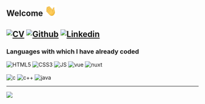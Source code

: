 <h2 align="left">
Welcome <img src="https://raw.githubusercontent.com/ABSphreak/ABSphreak/master/gifs/Hi.gif" width="30px" /></h2>


[![CV](https://img.shields.io/badge/-CV-yellow?style=for-the-badge)](https://github.com/LaGeogeoTeam/LaGeogeoTeam/CV.pdf)
[![Github](https://img.shields.io/badge/-Github-000?style=for-the-badge&logo=Github&logoColor=white)](https://github.com/LaGeogeoTeam)
[![Linkedin](https://img.shields.io/badge/-LinkedIn-blue?style=for-the-badge&logo=Linkedin&logoColor=white)](https://www.linkedin.com/in/geoffrey-guillou%C3%ABt-534454252/)
----

<h3>Languages with which I have already coded</h3>
<p>
 
  <img alt="HTML5" src="https://img.shields.io/badge/HTML5-E34F26?style=for-the-badge&logo=html5&logoColor=white" />
  <img alt="CSS3" src="https://img.shields.io/badge/CSS3-1572B6?style=for-the-badge&logo=css3&logoColor=white" />
  <img alt="JS" src="https://img.shields.io/badge/JavaScript-F7DF1E?style=for-the-badge&logo=javascript&logoColor=black" />
  <img alt="vue" src="https://img.shields.io/badge/-Vue.js-35495E?style=for-the-badge&logo=vue.js&logoColor=4FC08D" />
  <img alt="nuxt" src="https://img.shields.io/badge/Nuxt-2f495e?style=for-the-badge&logo=nuxt.js&logoColor=#00c58e" />
  <br><br>
  <img alt="c" src="https://img.shields.io/badge/C-00599C?style=for-the-badge&logo=c&logoColor=white" />  
  <img alt="c++" src="https://img.shields.io/badge/C++-00599C?style=for-the-badge&logo=C%2B%2B&logoColor=white" />
  <img alt ="java" src="https://img.shields.io/badge/Java-ED8B00?style=for-the-badge&logo=java&logoColor=white" />
   

</p>
<hr>

<img align="left" src="https://github-readme-stats.vercel.app/api/top-langs/?username=LaGeogeoTeam&layout=compact&show_icons=true&title_color=fff&icon_color=79ff97&text_color=9f9f9f&bg_color=151515&show_icons=true&count_private=true&hide_border=true">


